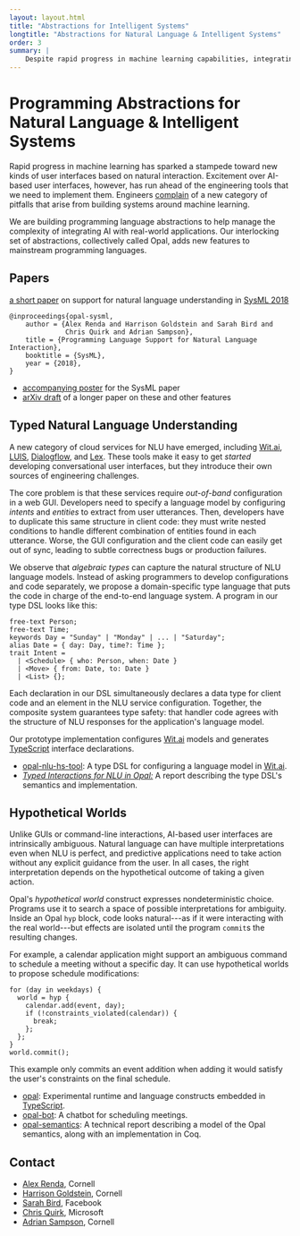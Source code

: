 ```yaml
---
layout: layout.html
title: "Abstractions for Intelligent Systems"
longtitle: "Abstractions for Natural Language & Intelligent Systems"
order: 3
summary: |
    Despite rapid progress in machine learning capabilities, integrating ML into full applications remains complex and error prone. Opal is a new set of language features that help make it easier to build correct software that relies on AI, especially on natural language understanding.
---
```

# Programming Abstractions for Natural Language &amp; Intelligent Systems

Rapid progress in machine learning has sparked a stampede toward new kinds of user interfaces based on natural interaction.
Excitement over AI-based user interfaces, however, has run ahead of the engineering tools that we need to implement them.
Engineers [complain][highinterest] of a new category of pitfalls that arise from building systems around machine learning.

[highinterest]: https://static.googleusercontent.com/media/research.google.com/en//pubs/archive/43146.pdf

We are building programming language abstractions to help manage the complexity of integrating AI with real-world applications.
Our interlocking set of abstractions, collectively called Opal, adds new features to mainstream programming languages.

## Papers

<a href="https://mlsys.org/Conferences/2019/doc/2018/56.pdf" class="pdf">a short paper</a> on support for natural language understanding in [SysML 2018][sysml]

    @inproceedings{opal-sysml,
        author = {Alex Renda and Harrison Goldstein and Sarah Bird and
                  Chris Quirk and Adrian Sampson},
        title = {Programming Language Support for Natural Language Interaction},
        booktitle = {SysML},
        year = {2018},
    }

<ul class="links">
  <li>
    <a href="opal-sysml-poster.pdf" class="pdf">accompanying poster</a> for the SysML paper
  </li>
  <li>
    <a href="https://arxiv.org/abs/1709.04991" class="pdf">arXiv draft</a> of a longer paper on these and other features
  </li>
</ul>

[sysml]: https://mlsys.org/Conferences/2018/index.html#posters

## Typed Natural Language Understanding

A new category of cloud services for NLU have emerged, including [Wit.ai][], [LUIS][], [Dialogflow][], and [Lex][].
These tools make it easy to get *started* developing conversational user interfaces, but they introduce their own sources of engineering challenges.

The core problem is that these services require *out-of-band* configuration in a web GUI.
Developers need to specify a language model by configuring *intents* and *entities* to extract from user utterances.
Then, developers have to duplicate this same structure in client code: they must write nested conditions to handle different combination of entities found in each utterance.
Worse, the GUI configuration and the client code can easily get out of sync, leading to subtle correctness bugs or production failures.

We observe that *algebraic types* can capture the natural structure of NLU language models.
Instead of asking programmers to develop configurations and code separately, we propose a domain-specific type language that puts the code in charge of the end-to-end language system.
A program in our type DSL looks like this:

    free-text Person;
    free-text Time;
    keywords Day = "Sunday" | "Monday" | ... | "Saturday";
    alias Date = { day: Day, time?: Time };
    trait Intent =
      | <Schedule> { who: Person, when: Date }
      | <Move> { from: Date, to: Date }
      | <List> {};

Each declaration in our DSL simultaneously declares a data type for client code and an element in the NLU service configuration.
Together, the composite system guarantees type safety: that handler code agrees with the structure of NLU responses for the application's language model.

Our prototype implementation configures [Wit.ai][] models and generates [TypeScript][] interface declarations.

[TypeScript]: https://www.typescriptlang.org
[Lex]: https://aws.amazon.com/lex/
[Dialogflow]: https://dialogflow.com
[LUIS]: https://www.luis.ai
[Wit.ai]: https://wit.ai

<ul class="links">
  <li>
    <a href="https://github.com/hgoldstein95/opal-nlu-hs-tool" class="github">opal-nlu-hs-tool</a>:
    A type DSL for configuring a language model in <a href="https://wit.ai">Wit.ai</a>.
  </li>
  <li>
    <a href="opal-nlu-types.pdf" class="pdf"><i>Typed Interactions for NLU in Opal:</i></a> A report describing the type DSL's semantics and implementation.
  </li>
</ul>

## Hypothetical Worlds

Unlike GUIs or command-line interactions, AI-based user interfaces are intrinsically ambiguous. Natural language can have multiple interpretations even when NLU is perfect, and predictive applications need to take action without any explicit guidance from the user. In all cases, the right interpretation depends on the hypothetical outcome of taking a given action.

Opal's *hypothetical world* construct expresses nondeterministic choice. Programs use it to search a space of possible interpretations for ambiguity.
Inside an Opal `hyp` block, code looks natural---as if it were interacting with the real world---but effects are isolated until the program `commit`s the resulting changes.

For example, a calendar application might support an ambiguous command to schedule a meeting without a specific day. It can use hypothetical worlds to propose schedule modifications:

    for (day in weekdays) {
      world = hyp {
        calendar.add(event, day);
        if (!constraints_violated(calendar)) {
          break;
        };
      };
    }
    world.commit();

This example only commits an event addition when adding it would satisfy the user's constraints on the final schedule.

<ul class="links">
  <li>
    <a href="https://github.com/cucapra/opal" class="github">opal</a>:
    Experimental runtime and language constructs embedded in <a href="https://www.typescriptlang.org">TypeScript</a>.
  </li>
  <li>
    <a href="https://github.com/cucapra/opal-bot" class="github">opal-bot</a>:
    A chatbot for scheduling meetings.
  </li>
  <li>
    <a href="https://github.com/cucapra/opal-semantics" class="github">opal-semantics</a>:
    A technical report describing a model of the Opal semantics, along with an implementation in Coq.
  </li>
</ul>

## Contact

* [Alex Renda][alex], Cornell
* [Harrison Goldstein][harry], Cornell
* [Sarah Bird][sarah], Facebook
* [Chris Quirk][chris], Microsoft
* [Adrian Sampson][adrian], Cornell

[adrian]: http://www.cs.cornell.edu/~asampson/
[sarah]: https://research.fb.com/people/bird-sarah/
[chris]: https://www.microsoft.com/en-us/research/people/chrisq/
[harry]: http://harrisongoldste.in
[alex]: https://alexrenda.com
